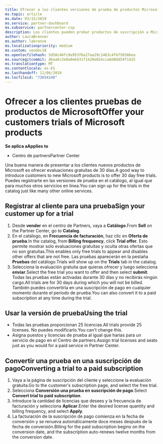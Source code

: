 ```yaml
---
title: Ofrecer a los clientes versiones de prueba de productos Microsoft | Centro de partners
ms.topic: article
ms.date: 03/15/2019
ms.service: partner-dashboard
ms.subservice: partnercenter-csp
description: Los clientes pueden probar productos de suscripción a Microsoft durante 30 días. Puede registrarse para estas pruebas en el catálogo del mismo modo que otros muchos servicios en línea.
author: LauraBrenner
ms.author: labrenne
ms.localizationpriority: medium
ms.custom: seodec18
ms.openlocfilehash: 5d50c46fc9e953f6a27aa29c1463c4fbf5038bea
ms.sourcegitcommit: dbaa6c2e8a0e6431f1420e024cca6d0dd54f1425
ms.translationtype: MT
ms.contentlocale: es-ES
ms.lasthandoff: 11/06/2019
ms.locfileid: "73654248"
---
```

# <a name="offer-your-customers-trials-of-microsoft-products"></a><span data-ttu-id="ee014-104">Ofrecer a los clientes pruebas de productos de Microsoft</span><span class="sxs-lookup"><span data-stu-id="ee014-104">Offer your customers trials of Microsoft products</span></span>

<span data-ttu-id="ee014-105">**Se aplica a**</span><span class="sxs-lookup"><span data-stu-id="ee014-105">**Applies to**</span></span>

-  <span data-ttu-id="ee014-106">Centro de partners</span><span class="sxs-lookup"><span data-stu-id="ee014-106">Partner Center</span></span>

<span data-ttu-id="ee014-107">Una buena manera de presentar a los clientes nuevos productos de Microsoft es ofrecer evaluaciones gratuitas de 30 días.</span><span class="sxs-lookup"><span data-stu-id="ee014-107">A good way to introduce customers to new Microsoft products is to offer 30 day free trials.</span></span> <span data-ttu-id="ee014-108">Puedes registrarte en las versiones de prueba en el catálogo, al igual que para muchos otros servicios en línea.</span><span class="sxs-lookup"><span data-stu-id="ee014-108">You can sign up for the trials in the catalog just like many other online services.</span></span>  

## <a name="sign-your-customer-up-for-a-trial"></a><span data-ttu-id="ee014-109">Registrar al cliente para una prueba</span><span class="sxs-lookup"><span data-stu-id="ee014-109">Sign your customer up for a trial</span></span>

1.  <span data-ttu-id="ee014-110">Desde **vender** en el centro de Partners, vaya a **Catálogo**.</span><span class="sxs-lookup"><span data-stu-id="ee014-110">From **Sell** on the Partner Center, go to **Catalog**.</span></span> 
2.  <span data-ttu-id="ee014-111">En el catálogo, en **Frecuencia de facturación**, haz clic en **Oferta de prueba**.</span><span class="sxs-lookup"><span data-stu-id="ee014-111">In the catalog, from **Billing frequency**, click **Trial offer**.</span></span> <span data-ttu-id="ee014-112">Esto permite mostrar solo evaluaciones gratuitas y oculta otras ofertas que no son gratuitas.</span><span class="sxs-lookup"><span data-stu-id="ee014-112">This enables only free trials to appear and disables other offers that are not free.</span></span> <span data-ttu-id="ee014-113">Las pruebas aparecerán en la pestaña **Pruebas** del catálogo.</span><span class="sxs-lookup"><span data-stu-id="ee014-113">Trials will show up on the **Trials** tab in the catalog.</span></span>
3.  <span data-ttu-id="ee014-114">Selecciona la evaluación gratuita que quieras ofrecer y luego selecciona **enviar**.</span><span class="sxs-lookup"><span data-stu-id="ee014-114">Select the free trial you want to offer and then select **submit**.</span></span> <span data-ttu-id="ee014-115">Todas las pruebas están activadas durante 30 días y no recibirás ningún cargo.</span><span class="sxs-lookup"><span data-stu-id="ee014-115">All trials are for 30 days during which you will not be billed.</span></span> <span data-ttu-id="ee014-116">También puedes convertirla en una suscripción de pago en cualquier momento durante el período de prueba.</span><span class="sxs-lookup"><span data-stu-id="ee014-116">You can also convert it to a paid subscription at any time during the trial.</span></span>

## <a name="using-the-trial"></a><span data-ttu-id="ee014-117">Usar la versión de prueba</span><span class="sxs-lookup"><span data-stu-id="ee014-117">Using the trial</span></span>

- <span data-ttu-id="ee014-118">Todas las pruebas proporcionan 25 licencias.</span><span class="sxs-lookup"><span data-stu-id="ee014-118">All trials provide 25 licenses.</span></span> <span data-ttu-id="ee014-119">No puedes modificarlo.</span><span class="sxs-lookup"><span data-stu-id="ee014-119">You can't change this.</span></span>
- <span data-ttu-id="ee014-120">Asigna puestos y licencias de prueba al igual que harías para un servicio de pago en el Centro de partners.</span><span class="sxs-lookup"><span data-stu-id="ee014-120">Assign trial licenses and seats just as you would for a paid service in Partner Center.</span></span>

## <a name="converting-a-trial-to-a-paid-subscription"></a><span data-ttu-id="ee014-121">Convertir una prueba en una suscripción de pago</span><span class="sxs-lookup"><span data-stu-id="ee014-121">Converting a trial to a paid subscription</span></span>

1.  <span data-ttu-id="ee014-122">Vaya a la página de suscripción del cliente y seleccione la evaluación gratuita.</span><span class="sxs-lookup"><span data-stu-id="ee014-122">Go to the customer's subscription page, and select the free trial.</span></span>
2.  <span data-ttu-id="ee014-123">Selecciona **Conversión una prueba en suscripción de pago**.</span><span class="sxs-lookup"><span data-stu-id="ee014-123">Select **Convert trial to paid subscription**.</span></span>
3.  <span data-ttu-id="ee014-124">Introduce la cantidad de licencias que desees y la frecuencia de facturación y selecciona **Aplicar**.</span><span class="sxs-lookup"><span data-stu-id="ee014-124">Enter the desired license quantity and billing frequency, and select **Apply**.</span></span>
4.  <span data-ttu-id="ee014-125">La facturación de la suscripción de pago comienza en la fecha de conversión y se renueva automáticamente doce meses después de la fecha de conversión.</span><span class="sxs-lookup"><span data-stu-id="ee014-125">Billing for the paid subscription begins on the conversion date, and the subscription auto-renews twelve months from the conversion date.</span></span> 

